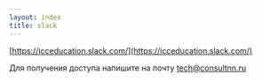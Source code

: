 ```yaml
---
layout: index
title: slack
---
```


[https://icceducation.slack.com/](https://icceducation.slack.com/)

Для получения доступа напишите на почту tech@consultnn.ru